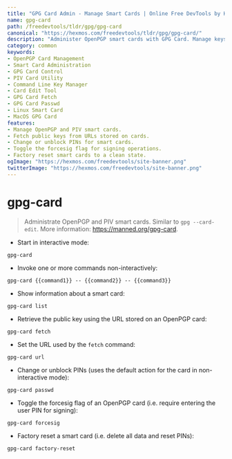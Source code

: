```yaml
---
title: "GPG Card Admin - Manage Smart Cards | Online Free DevTools by Hexmos"
name: gpg-card
path: /freedevtools/tldr/gpg/gpg-card
canonical: "https://hexmos.com/freedevtools/tldr/gpg/gpg-card/"
description: "Administer OpenPGP smart cards with GPG Card. Manage keys, URLs, and PINs directly from the command line. Free online tool, no registration required."
category: common
keywords:
- OpenPGP Card Management
- Smart Card Administration
- GPG Card Control
- PIV Card Utility
- Command Line Key Manager
- Card Edit Tool
- GPG Card Fetch
- GPG Card Passwd
- Linux Smart Card
- MacOS GPG Card
features:
- Manage OpenPGP and PIV smart cards.
- Fetch public keys from URLs stored on cards.
- Change or unblock PINs for smart cards.
- Toggle the forcesig flag for signing operations.
- Factory reset smart cards to a clean state.
ogImage: "https://hexmos.com/freedevtools/site-banner.png"
twitterImage: "https://hexmos.com/freedevtools/site-banner.png"
---
```


# gpg-card

> Administrate OpenPGP and PIV smart cards.
> Similar to `gpg --card-edit`.
> More information: <https://manned.org/gpg-card>.

- Start in interactive mode:

`gpg-card`

- Invoke one or more commands non-interactively:

`gpg-card {{command1}} -- {{command2}} -- {{command3}}`

- Show information about a smart card:

`gpg-card list`

- Retrieve the public key using the URL stored on an OpenPGP card:

`gpg-card fetch`

- Set the URL used by the `fetch` command:

`gpg-card url`

- Change or unblock PINs (uses the default action for the card in non-interactive mode):

`gpg-card passwd`

- Toggle the forcesig flag of an OpenPGP card (i.e. require entering the user PIN for signing):

`gpg-card forcesig`

- Factory reset a smart card (i.e. delete all data and reset PINs):

`gpg-card factory-reset`
